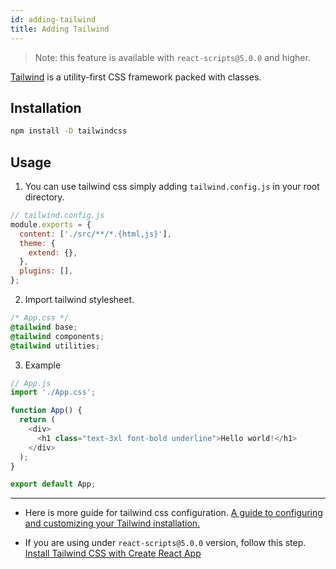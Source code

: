 ```yaml
---
id: adding-tailwind
title: Adding Tailwind
---
```


> Note: this feature is available with `react-scripts@5.0.0` and higher.

[Tailwind](https://tailwindcss.com/) is a utility-first CSS framework packed with classes.

## Installation

```sh
npm install -D tailwindcss
```

## Usage

1. You can use tailwind css simply adding `tailwind.config.js` in your root directory.

```javascript
// tailwind.config.js
module.exports = {
  content: ['./src/**/*.{html,js}'],
  theme: {
    extend: {},
  },
  plugins: [],
};
```

2. Import tailwind stylesheet.

```css
/* App.css */
@tailwind base;
@tailwind components;
@tailwind utilities;
```

3. Example

```javascript
// App.js
import './App.css';

function App() {
  return (
    <div>
      <h1 class="text-3xl font-bold underline">Hello world!</h1>
    </div>
  );
}

export default App;
```

---

- Here is more guide for tailwind css configuration. [A guide to configuring and customizing your Tailwind installation.](https://tailwindcss.com/docs/configuration)

- If you are using under `react-scripts@5.0.0` version, follow this step. [Install Tailwind CSS with Create React App](https://tailwindcss.com/docs/guides/create-react-app)
